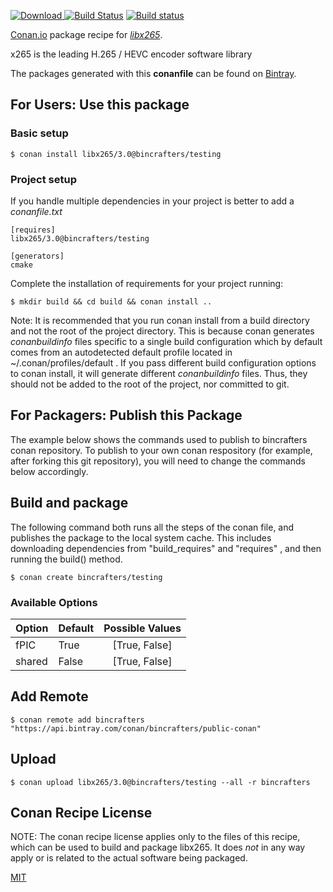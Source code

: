 [![Download](https://api.bintray.com/packages/bincrafters/public-conan/libx265%3Abincrafters/images/download.svg) ](https://bintray.com/bincrafters/public-conan/libx265%3Abincrafters/_latestVersion)
[![Build Status](https://travis-ci.org/bincrafters/conan-libx265.svg?branch=testing%2F2.6)](https://travis-ci.org/bincrafters/conan-libx265)
[![Build status](https://ci.appveyor.com/api/projects/status/github/bincrafters/conan-libx265?branch=testing%2F2.6&svg=true)](https://ci.appveyor.com/project/bincrafters/conan-libx265)

[Conan.io](https://conan.io) package recipe for [*libx265*](http://x265.org).

x265 is the leading H.265 / HEVC encoder software library

The packages generated with this **conanfile** can be found on [Bintray](https://bintray.com/bincrafters/public-conan/libx265%3Abincrafters).

## For Users: Use this package

### Basic setup

    $ conan install libx265/3.0@bincrafters/testing

### Project setup

If you handle multiple dependencies in your project is better to add a *conanfile.txt*

    [requires]
    libx265/3.0@bincrafters/testing

    [generators]
    cmake

Complete the installation of requirements for your project running:

    $ mkdir build && cd build && conan install ..

Note: It is recommended that you run conan install from a build directory and not the root of the project directory.  This is because conan generates *conanbuildinfo* files specific to a single build configuration which by default comes from an autodetected default profile located in ~/.conan/profiles/default .  If you pass different build configuration options to conan install, it will generate different *conanbuildinfo* files.  Thus, they should not be added to the root of the project, nor committed to git.

## For Packagers: Publish this Package

The example below shows the commands used to publish to bincrafters conan repository. To publish to your own conan respository (for example, after forking this git repository), you will need to change the commands below accordingly.

## Build and package

The following command both runs all the steps of the conan file, and publishes the package to the local system cache.  This includes downloading dependencies from "build_requires" and "requires" , and then running the build() method.

    $ conan create bincrafters/testing


### Available Options
| Option        | Default | Possible Values  |
| ------------- |:----------------- |:------------:|
| fPIC      | True |  [True, False] |
| shared      | False |  [True, False] |

## Add Remote

    $ conan remote add bincrafters "https://api.bintray.com/conan/bincrafters/public-conan"

## Upload

    $ conan upload libx265/3.0@bincrafters/testing --all -r bincrafters


## Conan Recipe License

NOTE: The conan recipe license applies only to the files of this recipe, which can be used to build and package libx265.
It does *not* in any way apply or is related to the actual software being packaged.

[MIT](https://github.com/bincrafters/conan-libx265.git/blob/testing/3.0/LICENSE.md)
